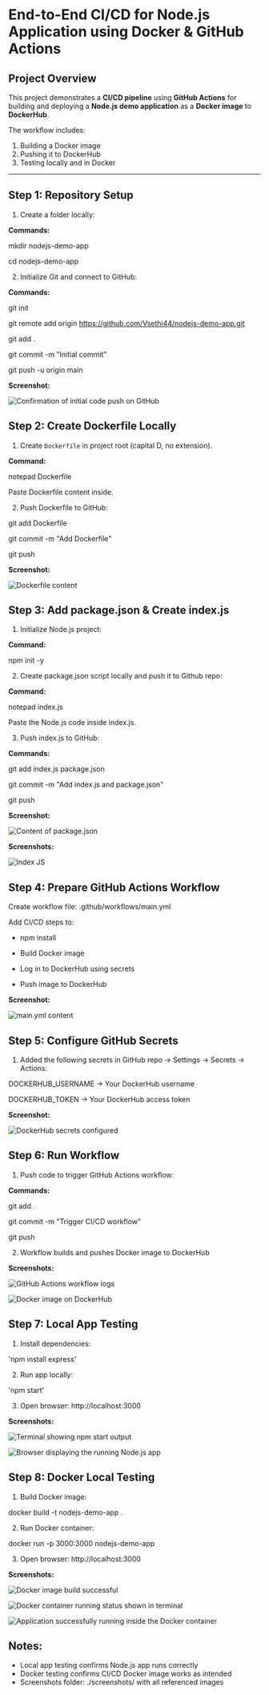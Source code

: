 # End-to-End CI/CD for Node.js Application using Docker & GitHub Actions

## Project Overview

This project demonstrates a **CI/CD pipeline** using **GitHub Actions** for building and deploying a **Node.js demo application** as a **Docker image** to **DockerHub**.  

The workflow includes:  
1. Building a Docker image  
2. Pushing it to DockerHub  
3. Testing locally and in Docker  

---

## Step 1: Repository Setup

1. Create a folder locally:

**Commands:**

mkdir nodejs-demo-app

cd nodejs-demo-app

2. Initialize Git and connect to GitHub:

**Commands:**

git init

git remote add origin https://github.com/Vsethi44/nodejs-demo-app.git

git add .

git commit -m "Initial commit"

git push -u origin main

**Screenshot:**

![Confirmation of initial code push on GitHub](./screenshots/Repo_Push.png)

## Step 2: Create Dockerfile Locally

1. Create `Dockerfile` in project root (capital D, no extension).  

**Command:**

notepad Dockerfile

Paste Dockerfile content inside. 

2. Push Dockerfile to GitHub:

git add Dockerfile

git commit -m "Add Dockerfile"

git push

**Screenshot:**

![Dockerfile content](./screenshots/Dockerfile.png)

## Step 3:  Add package.json & Create index.js

1. Initialize Node.js project:

**Command:**

npm init -y

2. Create package.json script locally and push it to Github repo:

**Command:**

notepad index.js

Paste the Node.js code inside index.js.

3. Push index.js to GitHub:

**Commands:**

git add index.js package.json

git commit -m "Add index.js and package.json"

git push

**Screenshot:** 

![Content of package.json](./screenshots/PackageJSON.png) 

**Screenshots:** 

![Index JS](./screenshots/Index_JS.png)

## Step 4: Prepare GitHub Actions Workflow

Create workflow file: .github/workflows/main.yml

Add CI/CD steps to:

- npm install

- Build Docker image

- Log in to DockerHub using secrets

- Push image to DockerHub

**Screenshot:**

![main.yml content](./screenshots/Workflow_File.png)

## Step 5: Configure GitHub Secrets

1. Added the following secrets in GitHub repo → Settings → Secrets → Actions:

DOCKERHUB_USERNAME → Your DockerHub username

DOCKERHUB_TOKEN → Your DockerHub access token

**Screenshot:**

![DockerHub secrets configured](./screenshots/dockerhub-secrets-configured.png)

## Step 6: Run Workflow

1. Push code to trigger GitHub Actions workflow:

**Commands:**

git add .

git commit -m "Trigger CI/CD workflow"

git push

2. Workflow builds and pushes Docker image to DockerHub

**Screenshots:**

![GitHub Actions workflow logs](./screenshots/Workflow_Run.png)

![Docker image on DockerHub](./screenshots/DockerHub_Image.png)


## Step 7: Local App Testing

1. Install dependencies:

'npm install express'

2. Run app locally:

'npm start'

3. Open browser: http://localhost:3000

**Screenshots:**

![Terminal showing npm start output](./screenshots/terminal-npm-start-output.png)

![Browser displaying the running Node.js app](./screenshots/Local_App_Browser.png)

## Step 8: Docker Local Testing

1. Build Docker image:

docker build -t nodejs-demo-app .

2. Run Docker container:

docker run -p 3000:3000 nodejs-demo-app

3. Open browser: http://localhost:3000

**Screenshots:**

![Docker image build successful](./screenshots/DockerHub_Image.png)

![Docker container running status shown in terminal](./screenshots/docker-container-running.png)

![Application successfully running inside the Docker container](./screenshots/app-running-inside-docker.png)

## Notes:

- Local app testing confirms Node.js app runs correctly
- Docker testing confirms CI/CD Docker image works as intended
- Screenshots folder: ./screenshots/ with all referenced images